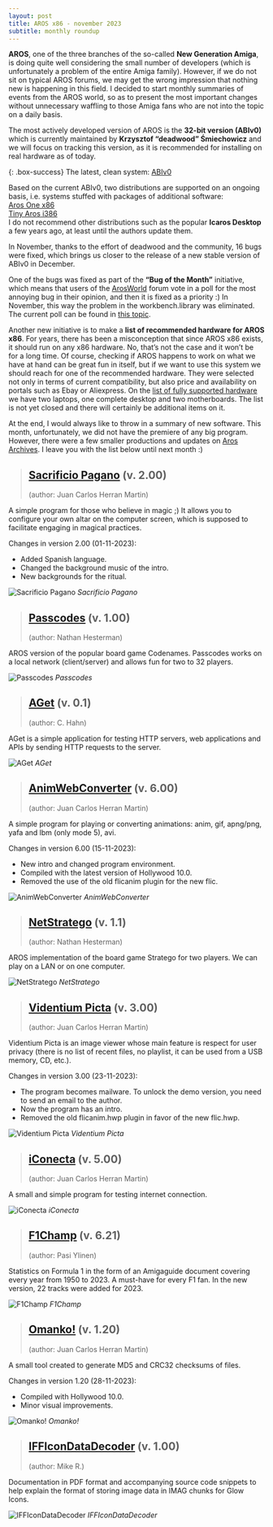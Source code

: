 ```yaml
---
layout: post
title: AROS x86 - november 2023
subtitle: monthly roundup
---
```


**AROS**, one of the three branches of the so-called **New Generation Amiga**, is doing quite well considering the small number of developers (which is unfortunately a problem of the entire Amiga family). However, if we do not sit on typical AROS forums, we may get the wrong impression that nothing new is happening in this field. I decided to start monthly summaries of events from the AROS world, so as to present the most important changes without unnecessary waffling to those Amiga fans who are not into the topic on a daily basis.
  
The most actively developed version of AROS is the **32-bit version (ABIv0)** which is currently maintained by **Krzysztof “deadwood” Śmiechowicz** and we will focus on tracking this version, as it is recommended for installing on real hardware as of today.

{: .box-success}
The latest, clean system: [ABIv0](https://github.com/deadw00d/AROS/releases)

Based on the current ABIv0, two distributions are supported on an ongoing basis, i.e. systems stuffed with packages of additional software:  
[Aros One x86](https://sites.google.com/view/arosone)  
[Tiny Aros i386](https://tinyaros.flazio.com)  
I do not recommend other distributions such as the popular **Icaros Desktop** a few years ago, at least until the authors update them.

In November, thanks to the effort of deadwood and the community, 16 bugs were fixed, which brings us closer to the release of a new stable version of ABIv0 in December.

One of the bugs was fixed as part of the **“Bug of the Month”** initiative, which means that users of the [ArosWorld](https://www.arosworld.org) forum vote in a poll for the most annoying bug in their opinion, and then it is fixed as a priority :) In November, this way the problem in the workbench.library was eliminated. The current poll can be found in [this topic](https://www.arosworld.org/infusions/forum/viewthread.php?thread_id=1158).

Another new initiative is to make a **list of recommended hardware for AROS x86**. For years, there has been a misconception that since AROS x86 exists, it should run on any x86 hardware. No, that’s not the case and it won’t be for a long time. Of course, checking if AROS happens to work on what we have at hand can be great fun in itself, but if we want to use this system we should reach for one of the recommended hardware. They were selected not only in terms of current compatibility, but also price and availability on portals such as Ebay or Aliexpress. On the [list of fully supported hardware](https://en.wikibooks.org/wiki/Aros/Platforms/x86_Complete_System_HCL#Recommended_hardware) we have two laptops, one complete desktop and two motherboards. The list is not yet closed and there will certainly be additional items on it.

At the end, I would always like to throw in a summary of new software. This month, unfortunately, we did not have the premiere of any big program. However, there were a few smaller productions and updates on [Aros Archives](http://archives.aros-exec.org). I leave you with the list below until next month :)

> ## [Sacrificio Pagano](http://archives.aros-exec.org/?function=showfile&file=utility/misc/sacrificopagano.lha) (v. 2.00)
> (author: Juan Carlos Herran Martin)

A simple program for those who believe in magic ;) It allows you to configure your own altar on the computer screen, which is supposed to facilitate engaging in magical practices.

Changes in version 2.00 (01-11-2023):
- Added Spanish language.
- Changed the background music of the intro.
- New backgrounds for the ritual.

![Sacrificio Pagano](/assets/img/pagano.jpg)
*Sacrificio Pagano*

> ## [Passcodes](http://archives.aros-exec.org/?function=showfile&file=game/misc/passcodes.i386-aros.lha) (v. 1.00)
> (author: Nathan Hesterman)

AROS version of the popular board game Codenames. Passcodes works on a local network (client/server) and allows fun for two to 32 players.

![Passcodes](/assets/img/passcodes.jpg)
*Passcodes*

> ## [AGet](http://archives.aros-exec.org/?function=showfile&file=network/aget.lha) (v. 0.1)
> (author: C. Hahn)

AGet is a simple application for testing HTTP servers, web applications and APIs by sending HTTP requests to the server.

![AGet](/assets/img/aget.jpg)
*AGet*

> ## [AnimWebConverter](http://archives.aros-exec.org/?function=showfile&file=graphics/convert/animwebconverter.lha) (v. 6.00)
> (author: Juan Carlos Herran Martin)

A simple program for playing or converting animations: anim, gif, apng/png, yafa and lbm (only mode 5), avi.

Changes in version 6.00 (15-11-2023):
- New intro and changed program environment.
- Compiled with the latest version of Hollywood 10.0.
- Removed the use of the old flicanim plugin for the new flic.

![AnimWebConverter](/assets/img/animwebconv.jpg)
*AnimWebConverter*

> ## [NetStratego](http://archives.aros-exec.org/?function=showfile&file=game/server/netstratego.i386-aros.lha) (v. 1.1)
> (author: Nathan Hesterman)

AROS implementation of the board game Stratego for two players. We can play on a LAN or on one computer.

![NetStratego](/assets/img/netstratego.jpg)
*NetStratego*

> ## [Videntium Picta](http://archives.aros-exec.org/?function=showfile&file=graphics/viewer/videntiumpicta.lha) (v. 3.00)
> (author: Juan Carlos Herran Martin)

Videntium Picta is an image viewer whose main feature is respect for user privacy (there is no list of recent files, no playlist, it can be used from a USB memory, CD, etc.).

Changes in version 3.00 (23-11-2023):
- The program becomes mailware. To unlock the demo version, you need to send an email to the author.
- Now the program has an intro.
- Removed the old flicanim.hwp plugin in favor of the new flic.hwp.

![Videntium Picta](/assets/img/videntium.jpg)
*Videntium Picta*

> ## [iConecta](http://archives.aros-exec.org/?function=showfile&file=network/misc/iconecta.lha) (v. 5.00)
> (author: Juan Carlos Herran Martin)

A small and simple program for testing internet connection.

![iConecta](/assets/img/iconecta.jpg)
*iConecta*

> ## [F1Champ](http://archives.aros-exec.org/?function=showfile&file=document/misc/f1champ.lha) (v. 6.21)
> (author: Pasi Ylinen)

Statistics on Formula 1 in the form of an Amigaguide document covering every year from 1950 to 2023. A must-have for every F1 fan. In the new version, 22 tracks were added for 2023.

![F1Champ](/assets/img/f1champ.jpg)
*F1Champ*

> ## [Omanko!](http://archives.aros-exec.org/?function=showfile&file=utility/filetool/omanko.lha) (v. 1.20)
> (author: Juan Carlos Herran Martin)

A small tool created to generate MD5 and CRC32 checksums of files.

Changes in version 1.20 (28-11-2023):
- Compiled with Hollywood 10.0.
- Minor visual improvements.

![Omanko!](/assets/img/omanko.jpg)
*Omanko!*

> ## [IFFIconDataDecoder](http://archives.aros-exec.org/?function=showfile&file=graphics/icon/iff_icon_data_decoder.zip) (v. 1.00)
> (author: Mike R.)

Documentation in PDF format and accompanying source code snippets to help explain the format of storing image data in IMAG chunks for Glow Icons.

![IFFIconDataDecoder](/assets/img/ifficon.jpg)
*IFFIconDataDecoder*
